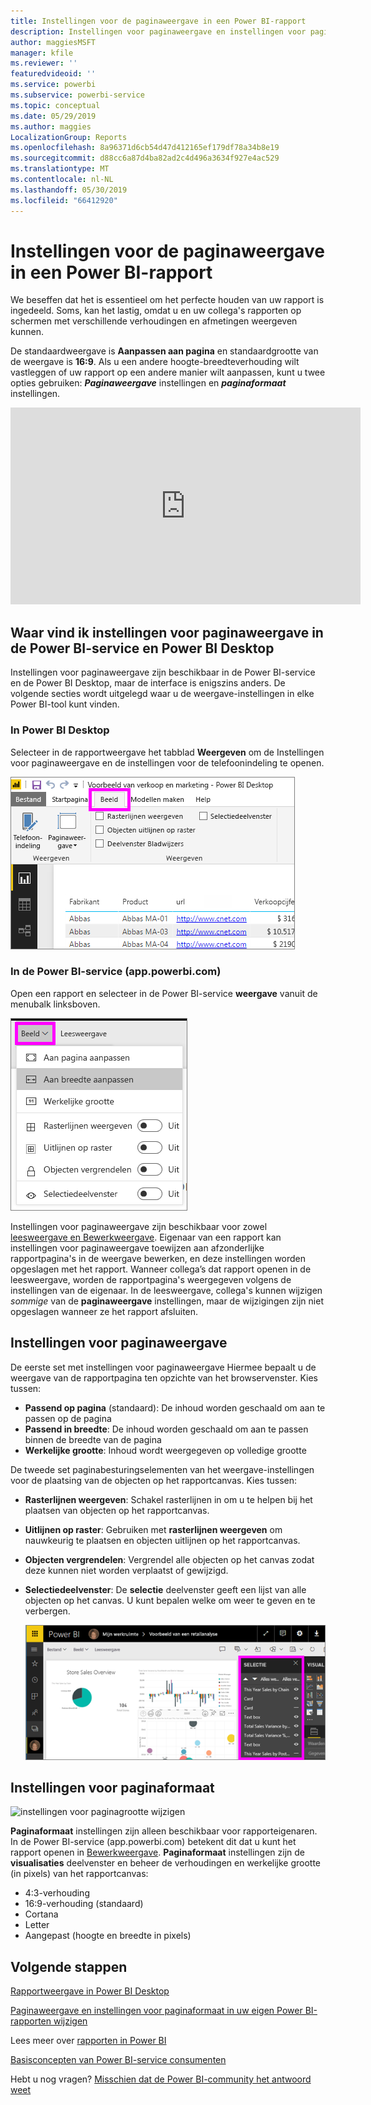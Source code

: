 ```yaml
---
title: Instellingen voor de paginaweergave in een Power BI-rapport
description: Instellingen voor paginaweergave en instellingen voor paginaweergave voor een rapport
author: maggiesMSFT
manager: kfile
ms.reviewer: ''
featuredvideoid: ''
ms.service: powerbi
ms.subservice: powerbi-service
ms.topic: conceptual
ms.date: 05/29/2019
ms.author: maggies
LocalizationGroup: Reports
ms.openlocfilehash: 8a96371d6cb54d47d412165ef179df78a34b8e19
ms.sourcegitcommit: d88cc6a87d4ba82ad2c4d496a3634f927e4ac529
ms.translationtype: MT
ms.contentlocale: nl-NL
ms.lasthandoff: 05/30/2019
ms.locfileid: "66412920"
---
```

# <a name="page-display-settings-in-a-power-bi-report"></a>Instellingen voor de paginaweergave in een Power BI-rapport
We beseffen dat het is essentieel om het perfecte houden van uw rapport is ingedeeld. Soms, kan het lastig, omdat u en uw collega's rapporten op schermen met verschillende verhoudingen en afmetingen weergeven kunnen. 

De standaardweergave is **Aanpassen aan pagina** en standaardgrootte van de weergave is **16:9**. Als u een andere hoogte-breedteverhouding wilt vastleggen of uw rapport op een andere manier wilt aanpassen, kunt u twee opties gebruiken: ***Paginaweergave*** instellingen en ***paginaformaat*** instellingen.


<iframe width="560" height="315" src="https://www.youtube.com/embed/5tg-OXzxe2g" frameborder="0" allowfullscreen></iframe>


## <a name="where-to-find-page-view-settings-in-the-power-bi-service-and-power-bi-desktop"></a>Waar vind ik instellingen voor paginaweergave in de Power BI-service en Power BI Desktop
Instellingen voor paginaweergave zijn beschikbaar in de Power BI-service en de Power BI Desktop, maar de interface is enigszins anders. De volgende secties wordt uitgelegd waar u de weergave-instellingen in elke Power BI-tool kunt vinden.

### <a name="in-power-bi-desktop"></a>In Power BI Desktop
Selecteer in de rapportweergave het tabblad **Weergeven** om de Instellingen voor paginaweergave en de instellingen voor de telefoonindeling te openen.

  ![Bureaublad instellingen voor paginaweergave](media/power-bi-report-display-settings/power-bi-desktop-view-settings.png)

### <a name="in-the-power-bi-service-apppowerbicom"></a>In de Power BI-service (app.powerbi.com)
Open een rapport en selecteer in de Power BI-service **weergave** vanuit de menubalk linksboven.

![Service-instellingen voor paginaweergave](media/power-bi-report-display-settings/power-bi-change-page-view.png)

Instellingen voor paginaweergave zijn beschikbaar voor zowel [leesweergave en Bewerkweergave](consumer/end-user-reading-view.md). Eigenaar van een rapport kan instellingen voor paginaweergave toewijzen aan afzonderlijke rapportpagina's in de weergave bewerken, en deze instellingen worden opgeslagen met het rapport. Wanneer collega’s dat rapport openen in de leesweergave, worden de rapportpagina's weergegeven volgens de instellingen van de eigenaar. In de leesweergave, collega's kunnen wijzigen *sommige* van de **paginaweergave** instellingen, maar de wijzigingen zijn niet opgeslagen wanneer ze het rapport afsluiten.

## <a name="page-view-settings"></a>Instellingen voor paginaweergave
De eerste set met instellingen voor paginaweergave Hiermee bepaalt u de weergave van de rapportpagina ten opzichte van het browservenster. Kies tussen:

* **Passend op pagina** (standaard): De inhoud worden geschaald om aan te passen op de pagina
* **Passend in breedte**: De inhoud worden geschaald om aan te passen binnen de breedte van de pagina
* **Werkelijke grootte**: Inhoud wordt weergegeven op volledige grootte

De tweede set paginabesturingselementen van het weergave-instellingen voor de plaatsing van de objecten op het rapportcanvas. Kies tussen:

* **Rasterlijnen weergeven**: Schakel rasterlijnen in om u te helpen bij het plaatsen van objecten op het rapportcanvas.
* **Uitlijnen op raster**: Gebruiken met **rasterlijnen weergeven** om nauwkeurig te plaatsen en objecten uitlijnen op het rapportcanvas. 
* **Objecten vergrendelen**: Vergrendel alle objecten op het canvas zodat deze kunnen niet worden verplaatst of gewijzigd.
* **Selectiedeelvenster**: De **selectie** deelvenster geeft een lijst van alle objecten op het canvas. U kunt bepalen welke om weer te geven en te verbergen.

    ![selectiedeelvenster](media/power-bi-report-display-settings/power-bi-selection-pane.png)



## <a name="page-size-settings"></a>Instellingen voor paginaformaat
![instellingen voor paginagrootte wijzigen](media/power-bi-report-display-settings/power-bi-page-size.png)

**Paginaformaat** instellingen zijn alleen beschikbaar voor rapporteigenaren. In de Power BI-service (app.powerbi.com) betekent dit dat u kunt het rapport openen in [Bewerkweergave](consumer/end-user-reading-view.md). **Paginaformaat** instellingen zijn de **visualisaties** deelvenster en beheer de verhoudingen en werkelijke grootte (in pixels) van het rapportcanvas:   

* 4:3-verhouding
* 16:9-verhouding (standaard)
* Cortana
* Letter
* Aangepast (hoogte en breedte in pixels)

## <a name="next-steps"></a>Volgende stappen
[Rapportweergave in Power BI Desktop](desktop-report-view.md)

[Paginaweergave en instellingen voor paginaformaat in uw eigen Power BI-rapporten wijzigen](consumer/end-user-report-view.md)

Lees meer over [rapporten in Power BI](consumer/end-user-reports.md)

[Basisconcepten van Power BI-service consumenten](consumer/end-user-basic-concepts.md)

Hebt u nog vragen? [Misschien dat de Power BI-community het antwoord weet](http://community.powerbi.com/)


